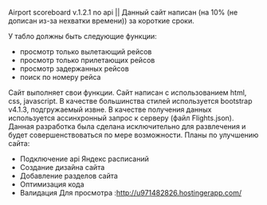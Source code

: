 Airport scoreboard v.1.2.1 no api || 
Данный сайт написан (на 10% (не дописан из-за нехватки времени)) за короткие сроки.

У табло должны быть следующие функции:
- просмотр только вылетающий рейсов
- просмотр только прилетающих рейсов
- просмотр задержанных рейсов
- поиск по номеру рейса
 
Сайт выполняет свои функции. 
Сайт написан с использованием html, css, javascript. В качестве большинства стилей используется bootstrap v4.1.3, подгружаемый извне.
В качестве получения данных используется ассинхронный запрос к серверу (файл Flights.json). 
Данная разработка была сделана исключительно для развлечения и будет совершенствоваться по мере возможности.
Планы по улучшению сайта:
- Подключение api Яндекс расписаний 
- Создание дизайна сайта
- Добавление разделов сайта
- Оптимизация кода
- Валидация 
Для просмотра :http://u971482826.hostingerapp.com/
